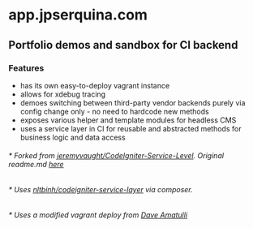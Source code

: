 # app.jpserquina.com
## Portfolio demos and sandbox for CI backend

### Features
* has its own easy-to-deploy vagrant instance
* allows for xdebug tracing
* demoes switching between third-party vendor backends purely via config change only - no need to hardcode new methods
* exposes various helper and template modules for headless CMS
* uses a service layer in CI for reusable and abstracted methods for business logic and data access

###### * Forked from [jeremyvaught/CodeIgniter-Service-Level](https://github.com/jeremyvaught/CodeIgniter-Service-Level). Original readme.md [here](https://github.com/jeremyvaught/CodeIgniter-Service-Level/blob/master/readme.md)
###### * Uses [nltbinh/codeigniter-service-layer](https://github.com/nltbinh/codeigniter-service-layer) via composer.
###### * Uses a modified vagrant deploy from [Dave Amatulli](xojins@gmail.com)